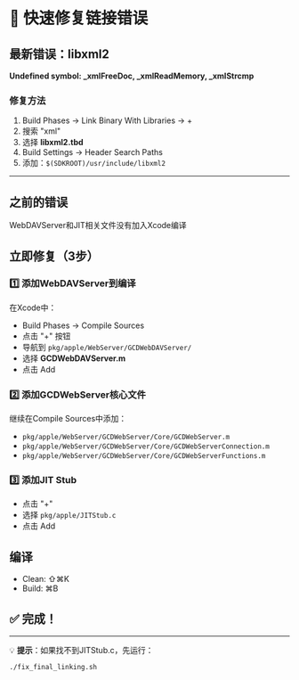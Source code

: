 # 🚨 快速修复链接错误

## 最新错误：libxml2
**Undefined symbol: _xmlFreeDoc, _xmlReadMemory, _xmlStrcmp**

### 修复方法
1. Build Phases → Link Binary With Libraries → +
2. 搜索 "xml"
3. 选择 **libxml2.tbd**
4. Build Settings → Header Search Paths
5. 添加：`$(SDKROOT)/usr/include/libxml2`

---

## 之前的错误
WebDAVServer和JIT相关文件没有加入Xcode编译

## 立即修复（3步）

### 1️⃣ 添加WebDAVServer到编译
在Xcode中：
- Build Phases → Compile Sources
- 点击 "+" 按钮
- 导航到 `pkg/apple/WebServer/GCDWebDAVServer/`
- 选择 **GCDWebDAVServer.m**
- 点击 Add

### 2️⃣ 添加GCDWebServer核心文件
继续在Compile Sources中添加：
- `pkg/apple/WebServer/GCDWebServer/Core/GCDWebServer.m`
- `pkg/apple/WebServer/GCDWebServer/Core/GCDWebServerConnection.m`
- `pkg/apple/WebServer/GCDWebServer/Core/GCDWebServerFunctions.m`

### 3️⃣ 添加JIT Stub
- 点击 "+" 
- 选择 `pkg/apple/JITStub.c`
- 点击 Add

## 编译
- Clean: ⇧⌘K
- Build: ⌘B

## ✅ 完成！

---

💡 **提示**：如果找不到JITStub.c，先运行：
```bash
./fix_final_linking.sh
```